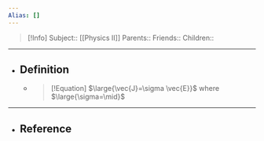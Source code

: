 ```yaml
---
Alias: []
---
```

> [!Info]
> Subject:: [[Physics II]]
> Parents:: 
> Friends:: 
> Children:: 
---
- ## Definition
	- > [!Equation]
	  > $\large{\vec{J}=\sigma \vec{E}}$
	  > where
	  > $\large{\sigma=\mid}$
---
- ## Reference